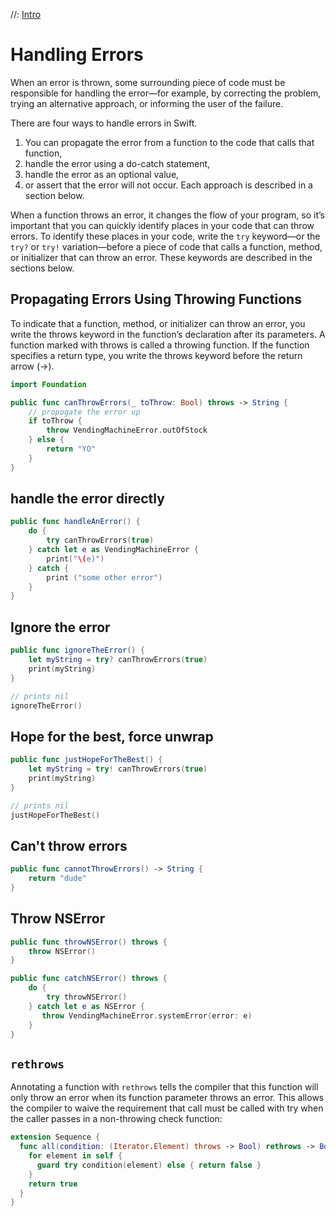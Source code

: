 //: [Intro](@previous)


# Handling Errors

 When an error is thrown, some surrounding piece of code must be responsible for handling the error—for example, by correcting the problem, trying an alternative approach, or informing the user of the failure.

 There are four ways to handle errors in Swift.

 1. You can propagate the error from a function to the code that calls that function,
 1. handle the error using a do-catch statement,
 1. handle the error as an optional value,
 1. or assert that the error will not occur. Each approach is described in a section below.

When a function throws an error, it changes the flow of your program, so it’s
important that you can quickly identify places in your code that can throw
errors. To identify these places in your code, write the `try` keyword—or the
`try?` or `try!` variation—before a piece of code that calls a function, method, or
initializer that can throw an error. These keywords are described in the
sections below.


## Propagating Errors Using Throwing Functions

To indicate that a function, method, or initializer can throw an error, you write the throws keyword in the function’s declaration after its parameters. A function marked with throws is called a throwing function. If the function specifies a return type, you write the throws keyword before the return arrow (->).


```swift
import Foundation

public func canThrowErrors(_ toThrow: Bool) throws -> String {
    // propogate the error up
    if toThrow {
        throw VendingMachineError.outOfStock
    } else {
        return "YO"
    }
}
```

## handle the error directly

```swift
public func handleAnError() {
    do {
        try canThrowErrors(true)
    } catch let e as VendingMachineError {
        print("\(e)")
    } catch {
        print ("some other error")
    }
}
```

## Ignore the error
```swift
public func ignoreTheError() {
    let myString = try? canThrowErrors(true)
    print(myString)
}

// prints nil
ignoreTheError()
```

## Hope for the best, force unwrap
```swift
public func justHopeForTheBest() {
    let myString = try! canThrowErrors(true)
    print(myString)
}

// prints nil
justHopeForTheBest()
```

## Can't throw errors
```swift
public func cannotThrowErrors() -> String {
    return "dude"
}
```

## Throw NSError
```swift
public func throwNSError() throws {
    throw NSError()
}

public func catchNSError() throws {
    do {
        try throwNSError()
    } catch let e as NSError {
       throw VendingMachineError.systemError(error: e)
    }
}
```

## `rethrows`

Annotating a function with `rethrows` tells the compiler that this function will only throw an error when its function parameter throws an error. This allows the compiler to waive the requirement that call must be called with try when the caller passes in a non-throwing check function:

```swift
extension Sequence {
  func all(condition: (Iterator.Element) throws -> Bool) rethrows -> Bool {
    for element in self {
      guard try condition(element) else { return false }
    }
    return true
  }
}
```
